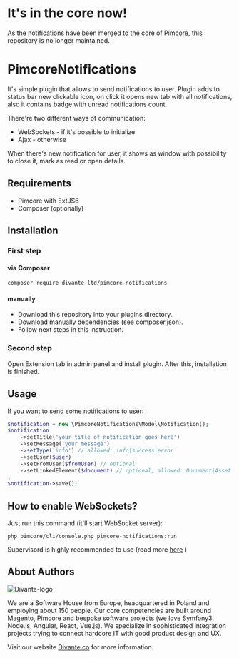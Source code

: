 # It's in the core now!
As the notifications have been merged to the core of Pimcore, this repository is no longer maintained.

# PimcoreNotifications
 
It's simple plugin that allows to send notifications to user. 
Plugin adds to status bar new clickable icon, on click it opens
new tab with all notifications, also it contains badge with unread
notifications count.

There're two different ways of communication:
- WebSockets - if it's possible to initialize
- Ajax - otherwise

When there's new notification for user, it shows as window
with possibility to close it, mark as read or open details.

## Requirements

- Pimcore with ExtJS6
- Composer (optionally)

## Installation

### First step

#### via Composer

```
composer require divante-ltd/pimcore-notifications
```

#### manually

- Download this repository into your plugins directory.
- Download manually dependencies (see composer.json).
- Follow next steps in this instruction.

### Second step

Open Extension tab in admin panel and install plugin.
After this, installation is finished.

## Usage

If you want to send some notifications to user:
```php
$notification = new \PimcoreNotifications\Model\Notification();
$notification
    ->setTitle('your title of notification goes here')
    ->setMessage('your message')
    ->setType('info') // allowed: info|success|error
    ->setUser($user)
    ->setFromUser($fromUser) // optional
    ->setLinkedElement($document) // optional, allowed: Document|Asset|Object
;
$notification->save();
```

## How to enable WebSockets?

Just run this command (it'll start WebSocket server):
```
php pimcore/cli/console.php pimcore-notifications:run
```

Supervisord is highly recommended to use (read more [here](http://socketo.me/docs/deploy#supervisor) )


## About Authors


![Divante-logo](http://divante.co///logo_1.png "Divante")

We are a Software House from Europe, headquartered in Poland and employing about 150 people. Our core competencies are built around Magento, Pimcore and bespoke software projects (we love Symfony3, Node.js, Angular, React, Vue.js). We specialize in sophisticated integration projects trying to connect hardcore IT with good product design and UX.

Visit our website [Divante.co](https://divante.co/ "Divante.co") for more information.
